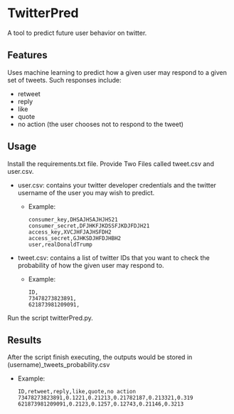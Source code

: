 # TwitterPred

A tool to predict future user behavior on twitter.

## Features

Uses machine learning to predict how a given user may respond to a given set of tweets. 
Such responses include:
 - retweet
 - reply
 - like
 - quote
 - no action (the user chooses not to respond to the tweet)

## Usage

Install the requirements.txt file.
Provide Two Files called tweet.csv and user.csv.

 - user.csv: contains your twitter developer credentials and the twitter username of the user you may wish to predict.
   - Example:
   
      ``` 
      consumer_key,DHSAJHSAJHJHS21
      consumer_secret,DFJHKFJKDSSFJKDJFDJH21
      access_key,XVCJHFJAJHSFDH2
      access_secret,GJHKSDJHFDJHBH2
      user,realDonaldTrump
      ```

- tweet.csv: contains a list of twitter IDs that you want to check the probability of how the given user may respond to. 
  - Example: 
  
      ``` 
      ID,
      73478273823891,
      621873981209091,
      ```
Run the script twitterPred.py.

## Results

After the script finish executing, the outputs would be stored in (username)_tweets_probability.csv

 - Example: 
  
      ``` 
      ID,retweet,reply,like,quote,no action
      73478273823891,0.1221,0.21213,0.21782187,0.213321,0.319
      621873981209091,0.2123,0.1257,0.12743,0.21146,0.3213
      ```
